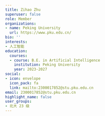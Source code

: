 ```yaml
---
title: Zihao Zhu
superuser: false
role: Member
organizations:
- name: Peking University
  url: https://www.pku.edu.cn/
bio: ''
interests:
- 人工智能
education:
  courses:
  - course: B.E. in Artificial Intelligence
    institution: Peking University
    year: 2023-2027
social:
- icon: envelope
  icon_pack: fa
  link: mailto:2300017852@stu.pku.edu.cn
email: 2300017852@stu.pku.edu.cn
highlight_name: false
user_groups:
- 北大 23 级
---
```

